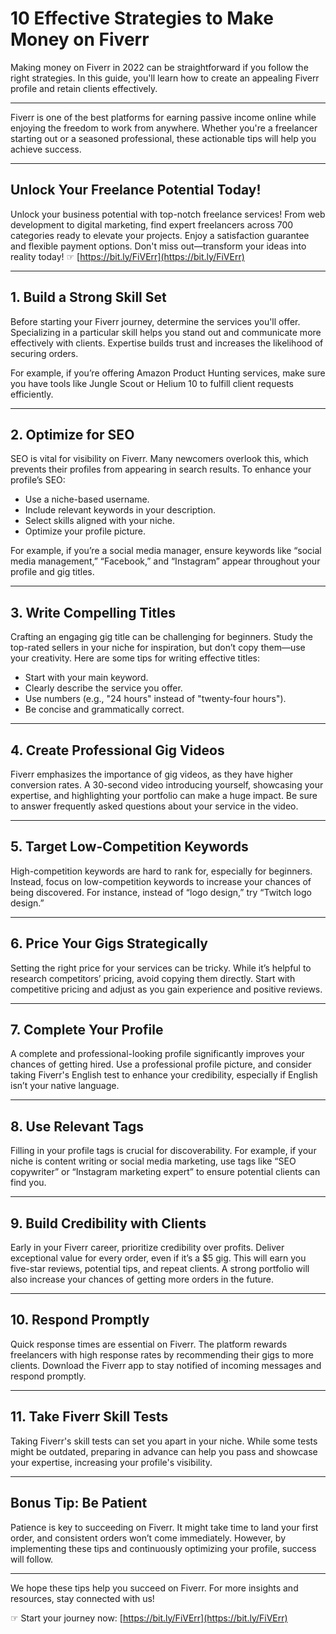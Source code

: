 # 10 Effective Strategies to Make Money on Fiverr

Making money on Fiverr in 2022 can be straightforward if you follow the right strategies. In this guide, you'll learn how to create an appealing Fiverr profile and retain clients effectively.

---

Fiverr is one of the best platforms for earning passive income online while enjoying the freedom to work from anywhere. Whether you're a freelancer starting out or a seasoned professional, these actionable tips will help you achieve success.

---

## Unlock Your Freelance Potential Today!

Unlock your business potential with top-notch freelance services! From web development to digital marketing, find expert freelancers across 700 categories ready to elevate your projects. Enjoy a satisfaction guarantee and flexible payment options. Don't miss out—transform your ideas into reality today! ☞ [https://bit.ly/FiVErr](https://bit.ly/FiVErr)

---

## 1. Build a Strong Skill Set

Before starting your Fiverr journey, determine the services you'll offer. Specializing in a particular skill helps you stand out and communicate more effectively with clients. Expertise builds trust and increases the likelihood of securing orders.

For example, if you’re offering Amazon Product Hunting services, make sure you have tools like Jungle Scout or Helium 10 to fulfill client requests efficiently.

---

## 2. Optimize for SEO

SEO is vital for visibility on Fiverr. Many newcomers overlook this, which prevents their profiles from appearing in search results. To enhance your profile’s SEO:

- Use a niche-based username.
- Include relevant keywords in your description.
- Select skills aligned with your niche.
- Optimize your profile picture.

For example, if you’re a social media manager, ensure keywords like “social media management,” “Facebook,” and “Instagram” appear throughout your profile and gig titles.

---

## 3. Write Compelling Titles

Crafting an engaging gig title can be challenging for beginners. Study the top-rated sellers in your niche for inspiration, but don’t copy them—use your creativity. Here are some tips for writing effective titles:

- Start with your main keyword.
- Clearly describe the service you offer.
- Use numbers (e.g., "24 hours" instead of "twenty-four hours").
- Be concise and grammatically correct.

---

## 4. Create Professional Gig Videos

Fiverr emphasizes the importance of gig videos, as they have higher conversion rates. A 30-second video introducing yourself, showcasing your expertise, and highlighting your portfolio can make a huge impact. Be sure to answer frequently asked questions about your service in the video.

---

## 5. Target Low-Competition Keywords

High-competition keywords are hard to rank for, especially for beginners. Instead, focus on low-competition keywords to increase your chances of being discovered. For instance, instead of “logo design,” try “Twitch logo design.”

---

## 6. Price Your Gigs Strategically

Setting the right price for your services can be tricky. While it’s helpful to research competitors’ pricing, avoid copying them directly. Start with competitive pricing and adjust as you gain experience and positive reviews.

---

## 7. Complete Your Profile

A complete and professional-looking profile significantly improves your chances of getting hired. Use a professional profile picture, and consider taking Fiverr's English test to enhance your credibility, especially if English isn’t your native language.

---

## 8. Use Relevant Tags

Filling in your profile tags is crucial for discoverability. For example, if your niche is content writing or social media marketing, use tags like “SEO copywriter” or “Instagram marketing expert” to ensure potential clients can find you.

---

## 9. Build Credibility with Clients

Early in your Fiverr career, prioritize credibility over profits. Deliver exceptional value for every order, even if it’s a $5 gig. This will earn you five-star reviews, potential tips, and repeat clients. A strong portfolio will also increase your chances of getting more orders in the future.

---

## 10. Respond Promptly

Quick response times are essential on Fiverr. The platform rewards freelancers with high response rates by recommending their gigs to more clients. Download the Fiverr app to stay notified of incoming messages and respond promptly.

---

## 11. Take Fiverr Skill Tests

Taking Fiverr's skill tests can set you apart in your niche. While some tests might be outdated, preparing in advance can help you pass and showcase your expertise, increasing your profile's visibility.

---

## Bonus Tip: Be Patient

Patience is key to succeeding on Fiverr. It might take time to land your first order, and consistent orders won’t come immediately. However, by implementing these tips and continuously optimizing your profile, success will follow.

---

We hope these tips help you succeed on Fiverr. For more insights and resources, stay connected with us!

☞ Start your journey now: [https://bit.ly/FiVErr](https://bit.ly/FiVErr)
